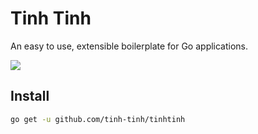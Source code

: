# Tinh Tinh

An easy to use, extensible boilerplate for Go applications.

![](https://avatars.githubusercontent.com/u/178628733?s=400&u=2a8230486a43595a03a6f9f204e54a0046ce0cc4&v=4)

## Install

```bash
go get -u github.com/tinh-tinh/tinhtinh
```

